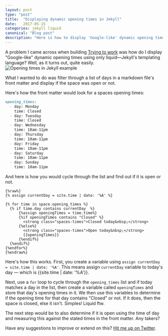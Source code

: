 ```yaml
---
layout: post
type: "post"
title:  "Displaying dynamic opening times in Jekyll"
date:   2017-05-15
categories: jekyll liquid
canonical: "Blog post"
description: "Here is how to display 'Google-like' dynamic opening times using liquid, Jekyll's templating language."
---
```


A problem I came across when building [Trying to work](//tryingtowork.in) was how do I display "Google-like" dynamic opening times using only liquid&mdash;Jekyll's templating language? Well, as it turns out, quite easily.
![Opening times in Jekyll example]({{site.baseurl}}/images/established.png)

What I wanted to do was filter through a list of days in a markdown file's front matter and display if the space was open or not.

Here's how the front matter would look for a spaces opening times:

```markdown
opening_times:
  - day: Monday
    time: Closed
  - day: Tuesday
    time: Closed
  - day: Wednesday
    time: 10am-11pm
  - day: Thursday
    time: 10am-11pm
  - day: Friday
    time: 10am-11pm
  - day: Saturday
    time: 10am-11pm
  - day: Sunday
    time: 10am-11pm
```

And here is how you would cycle through the list and find out if it is open or not.

```liquid
{%raw%}
{% assign currentDay = site.time | date: '%A' %}

{% for time in space.opening_times %}
  {% if time.day contains currentDay  %}
      {%assign openingTimes = time.time%}
      {%if openingTimes contains "Closed" %}
        <strong class="spaces-times">Closed today&nbsp;</strong>
      {%else%}
        <strong class="spaces-times">Open today&nbsp;</strong>
        {{openingTimes}}
      {%endif%}
  {%endif%}
{%endfor%}
{%endraw%}
```

Here's how this works. First, you create a variable using `assign currentDay = site.time | date: '%A'`. This means assign `currentDay` variable to today's day &mdash; which is {{site.time | date: '%A'}}.

Next, use a `for` loop to cycle through the `opening_times` list and if today matches a day in the list, then create a variable called `openingTimes` and store that day's opening times in it. We then use this variables to determine if the opening time for that day contains "Closed" or not. If it does, then the space is closed, else it isn't. Simples! Liquid ftw.

The next step would be to also determine if it is open using the time of day and measuring this against the stated times in the front matter. Any takers?

Have any suggestions to improve or extend on this? [Hit me up on Twitter]({{site.social.twitter.url}}{{site.social.twitter.username}}).
